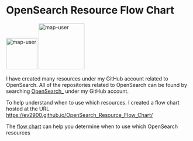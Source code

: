# OpenSearch Resource Flow Chart

 <img width="85" alt="map-user" src="https://img.shields.io/badge/views-575-green"> <img width="125" alt="map-user" src="https://img.shields.io/badge/unique visits-219-green">

I have created many resources under my GitHub account related to OpenSearch. All of the repositories related to OpenSearch can be found by searching [OpenSearch_](https://github.com/ev2900?tab=repositories&q=OpenSearch_&type=&language=&sort=) under my GitHub account.

To help understand when to use which resources. I created a flow chart hosted at the URL https://ev2900.github.io/OpenSearch_Resource_Flow_Chart/

The [flow chart](https://ev2900.github.io/OpenSearch_Resource_Flow_Chart/) can help you determine when to use which OpenSearch resources
